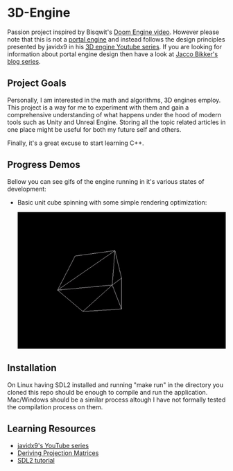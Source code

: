 # 3D-Engine

Passion project inspired by Bisqwit's [Doom Engine video](https://www.youtube.com/watch?v=HQYsFshbkYw&t=136s). However please note that this is not a [portal engine](https://en.wikipedia.org/wiki/Portal_rendering) and instead follows the design principles presented by javidx9 in his [3D engine Youtube series](https://www.youtube.com/watch?v=ih20l3pJoeU&t=780s). If you are looking for information about portal engine design then have a look at [Jacco Bikker's blog series](https://www.flipcode.com/archives/Building_a_3D_Portal_Engine-Issue_01_Introduction.shtml).

## Project Goals

Personally, I am interested in the math and algorithms, 3D engines employ. This project is a way for me to experiment with them and gain a comprehensive understanding of what happens under the hood of modern tools such as Unity and Unreal Engine. Storing all the topic related articles in one place might be useful for both my future self and others.

Finally, it's a great excuse to start learning C++.

## Progress Demos

Bellow you can see gifs of the engine running in it's various states of development:

* Basic unit cube spinning with some simple rendering optimization:
  
  ![](3d-cube-demo.gif)

## Installation

On Linux having SDL2 installed and running "make run" in the directory you cloned this repo should be enough to compile and run the application.
Mac/Windows should be a similar process altough I have not formally tested the compilation process on them.

## Learning Resources
  * [javidx9's YouTube series](https://www.youtube.com/watch?v=ih20l3pJoeU&t=780s)
  * [Deriving Projection Matrices](https://www.codeguru.com/cpp/misc/misc/graphics/article.php/c10123/Deriving-Projection-Matrices.htm#page-1)
  * [SDL2 tutorial](https://lazyfoo.net/tutorials/SDL/)
